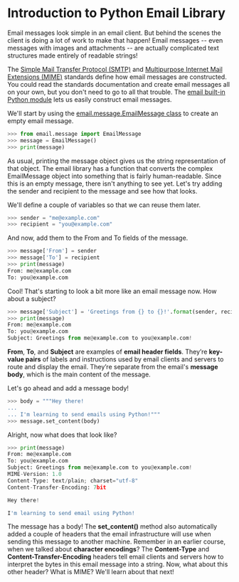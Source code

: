 # Introduction to Python Email Library

Email messages look simple in an email client. But behind the scenes the client is doing a lot of work to make that happen! Email messages -- even messages with images and attachments -- are actually complicated text structures made entirely of readable strings!

The [Simple Mail Transfer Protocol (SMTP)](https://tools.ietf.org/html/rfc2821.html) and [Multipurpose Internet Mail Extensions (MIME)](https://tools.ietf.org/html/rfc2045) standards define how email messages are constructed. You could read the standards documentation and create email messages all on your own, but you don't need to go to all that trouble. The [email built-in Python module](https://docs.python.org/3/library/email.html) lets us easily construct email messages.

We'll start by using the [email.message.EmailMessage class](https://docs.python.org/3/library/email.message.html#email.message.EmailMessage) to create an empty email message.

```python
>>> from email.message import EmailMessage
>>> message = EmailMessage()
>>> print(message)
```

As usual, printing the message object gives us the string representation of that object. The email library has a function that converts the complex EmailMessage object into something that is fairly human-readable. Since this is an empty message, there isn't anything to see yet. Let's try adding the sender and recipient to the message and see how that looks.

We'll define a couple of variables so that we can reuse them later.

```python
>>> sender = "me@example.com"
>>> recipient = "you@example.com"
```

And now, add them to the From and To fields of the message.

```python
>>> message['From'] = sender
>>> message['To'] = recipient
>>> print(message)
From: me@example.com
To: you@example.com
```

Cool! That's starting to look a bit more like an email message now. How about a subject?

```python
>>> message['Subject'] = 'Greetings from {} to {}!'.format(sender, recipient)
>>> print(message)
From: me@example.com
To: you@example.com
Subject: Greetings from me@example.com to you@example.com!
```

**From**, **To**, and **Subject** are examples of **email header fields**. They’re **key-value pairs** of labels and instructions used by email clients and servers to route and display the email. They’re separate from the email's **message body**, which is the main content of the message.

Let's go ahead and add a message body!

```python
>>> body = """Hey there!
...
... I'm learning to send emails using Python!"""
>>> message.set_content(body)
```

Alright, now what does that look like?

```python
>>> print(message)
From: me@example.com
To: you@example.com
Subject: Greetings from me@example.com to you@example.com!
MIME-Version: 1.0
Content-Type: text/plain; charset="utf-8"
Content-Transfer-Encoding: 7bit

Hey there!

I'm learning to send email using Python!
```

The message has a body! The **set_content()** method also automatically added a couple of headers that the email infrastructure will use when sending this message to another machine. Remember in an earlier course, when we talked about **character encodings**? The **Content-Type** and **Content-Transfer-Encoding** headers tell email clients and servers how to interpret the bytes in this email message into a string. Now, what about this other header? What is MIME? We'll learn about that next!